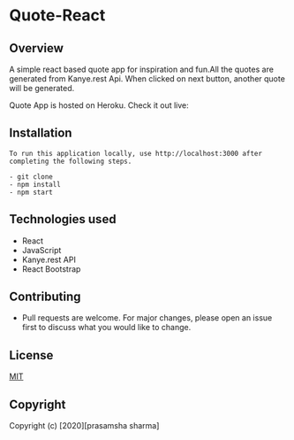 # Quote-React

## Overview

A simple react based quote app for inspiration and fun.All the quotes are generated from Kanye.rest Api. When clicked on next button, another quote will be generated.

Quote App is hosted on Heroku. Check it out live:

## Installation

```
To run this application locally, use http://localhost:3000 after completing the following steps.

- git clone
- npm install
- npm start

```

## Technologies used

- React
- JavaScript
- Kanye.rest API
- React Bootstrap

## Contributing

- Pull requests are welcome. For major changes, please open an issue first to discuss what you would like to change.

## License

[MIT](https://choosealicense.com/licenses/mit/)

## Copyright

Copyright (c) [2020][prasamsha sharma]
